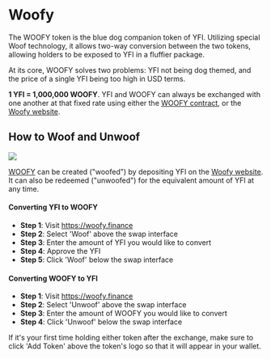 # Woofy

The WOOFY token is the blue dog companion token of YFI. Utilizing special Woof technology, it allows two-way conversion between the two tokens, allowing holders to be exposed to YFI in a fluffier package.

At its core, WOOFY solves two problems: YFI not being dog themed, and the price of a single YFI being too high in USD terms.

**1 YFI = 1,000,000 WOOFY**. YFI and WOOFY can always be exchanged with one another at that fixed rate using either the [WOOFY contract](https://etherscan.io/address/0xd0660cd418a64a1d44e9214ad8e459324d8157f1#code), or the [Woofy website](https://woofy.finance/).

## How to Woof and Unwoof

![](https://i.imgur.com/HqfCYZX.png)

[WOOFY](https://etherscan.io/address/0xd0660cd418a64a1d44e9214ad8e459324d8157f1) can be created ("woofed") by depositing YFI on the [Woofy website](https://woofy.finance/). It can also be redeemed ("unwoofed") for the equivalent amount of YFI at any time.

#### Converting YFI to WOOFY

- **Step 1**: Visit https://woofy.finance
- **Step 2**: Select 'Woof' above the swap interface
- **Step 3**: Enter the amount of YFI you would like to convert 
- **Step 4**: Approve the YFI
- **Step 5**: Click 'Woof' below the swap interface

#### Converting WOOFY to YFI

- **Step 1**: Visit https://woofy.finance
- **Step 2**: Select 'Unwoof' above the swap interface
- **Step 3**: Enter the amount of WOOFY you would like to convert 
- **Step 4**: Click 'Unwoof' below the swap interface

If it's your first time holding either token after the exchange, make sure to click 'Add Token' above the token's logo so that it will appear in your wallet.